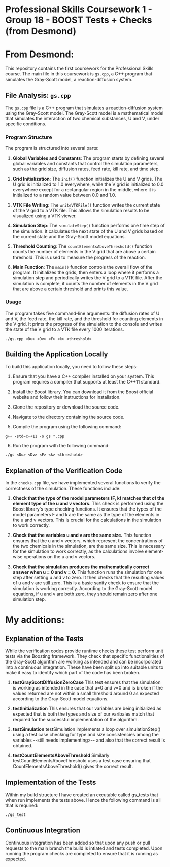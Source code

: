 # Professional Skills Coursework 1 - Group 18 - BOOST Tests + Checks (from Desmond)
# From Desmond:

This repository contains the first coursework for the Professional Skills course. The main file in this coursework is `gs.cpp`, a C++ program that simulates the Gray-Scott model, a reaction-diffusion system.

## File Analysis: `gs.cpp`

The `gs.cpp` file is a C++ program that simulates a reaction-diffusion system using the Gray-Scott model. The Gray-Scott model is a mathematical model that simulates the interaction of two chemical substances, U and V, under specific conditions.

### Program Structure

The program is structured into several parts:

1. **Global Variables and Constants**: The program starts by defining several global variables and constants that control the simulation parameters, such as the grid size, diffusion rates, feed rate, kill rate, and time step.

2. **Grid Initialization**: The `init()` function initializes the U and V grids. The U grid is initialized to 1.0 everywhere, while the V grid is initialized to 0.0 everywhere except for a rectangular region in the middle, where it is initialized to a random value between 0.0 and 1.0.

3. **VTK File Writing**: The `writeVTKFile()` function writes the current state of the V grid to a VTK file. This allows the simulation results to be visualized using a VTK viewer.

4. **Simulation Step**: The `simulateStep()` function performs one time step of the simulation. It calculates the next state of the U and V grids based on the current state and the Gray-Scott model equations.

5. **Threshold Counting**: The `countElementsAboveThreshold()` function counts the number of elements in the V grid that are above a certain threshold. This is used to measure the progress of the reaction.

6. **Main Function**: The `main()` function controls the overall flow of the program. It initializes the grids, then enters a loop where it performs a simulation step and periodically writes the V grid to a VTK file. After the simulation is complete, it counts the number of elements in the V grid that are above a certain threshold and prints this value.

### Usage

The program takes five command-line arguments: the diffusion rates of U and V, the feed rate, the kill rate, and the threshold for counting elements in the V grid. It prints the progress of the simulation to the console and writes the state of the V grid to a VTK file every 1000 iterations.

`./gs.cpp <Du> <Dv> <F> <k> <threshold>`

## Building the Application Locally

To build this application locally, you need to follow these steps:

1. Ensure that you have a C++ compiler installed on your system. This program requires a compiler that supports at least the C++11 standard.

2. Install the Boost library. You can download it from the Boost official website and follow their instructions for installation.

3. Clone the repository or download the source code.

4. Navigate to the directory containing the source code.

5. Compile the program using the following command:

`g++ -std=c++11 -o gs *.cpp`

6. Run the program with the following command:

`./gs <Du> <Dv> <F> <k> <threshold>`

## Explanation of the Verification Code

In the `checks.cpp` file, we have implemented several functions to verify the correctness of the simulation. These functions include:

1. **Check that the type of the model parameters (F, k) matches that of the element type of the u and v vectors.**
This check is performed using the Boost library's type checking functions. It ensures that the types of the model parameters F and k are the same as the type of the elements in the u and v vectors. This is crucial for the calculations in the simulation to work correctly.

2. **Check that the variables u and v are the same size.**
This function ensures that the u and v vectors, which represent the concentrations of the two chemicals in the simulation, are the same size. This is necessary for the simulation to work correctly, as the calculations involve element-wise operations on the u and v vectors.

3. **Check that the simulation produces the mathematically correct answer when u = 0 and v = 0.**
This function runs the simulation for one step after setting u and v to zero. It then checks that the resulting values of u and v are still zero. This is a basic sanity check to ensure that the simulation is working correctly. According to the Gray-Scott model equations, if u and v are both zero, they should remain zero after one simulation step.

# My additions:
## Explanation of the Tests
While the verification codes provide runtime checks these test perform unit tests via the Boosting framework. They check that specific functionalities of the Gray-Scott algorithm are working as intended and can be incorporated into a continuous integration. These have been split up into suitable units to make it easy to identify which part of the code has been broken.

1. **testGrayScottDiffusionZeroCase**
This test ensures that the simulation is working as intended in the case that u=0 and v=0 and is broken if the values returned are not within a small threshold around 0 as expected according to the Gray-Scott model equations.

2. **testInitialization**
This ensures that our variables are being initialized as expected that is both the types and size of our varibales match that required for the successful implementation of the algorithm.

3. **testSimulation**
testSimulation implements a loop over simulationStep() using a test case checking for type and size consistencies among the variables --still needs implementing>-- and also that the correct result is obtained.

4. **testCountElementsAboveThreshold**
Similarly testCountElementsAboveThreshold uses a test case ensuring that CountElementsAboveThreshold() gives the correct result.

## Implementation of the Tests
Within my build structure I have created an excutable called gs_tests that when run implements the tests above. Hence the following command is all that is required:

`./gs_test`

## Continuous Integration
Continuous integration has been added so that upon any push or pull requests to the main branch the build is intiated and tests completed. Upon running the program checks are completed to ensure that it is running as expected.